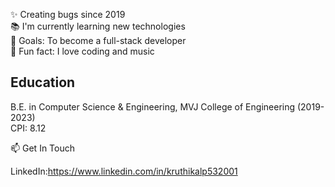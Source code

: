 

<p align="left">
  ✨ Creating bugs since 2019 <br>
  📚 I'm currently learning new technologies <br>
  🎯 Goals: To become a full-stack developer <br>
  🎲 Fun fact: I love coding and music
</p>

<h2 align="left">Education</h2>

<p align="left">
  B.E. in Computer Science & Engineering, MVJ College of Engineering (2019-2023) <br>
  CPI: 8.12
</p>

</h2>






📫 Get In Touch

LinkedIn:https://www.linkedin.com/in/kruthikalp532001
